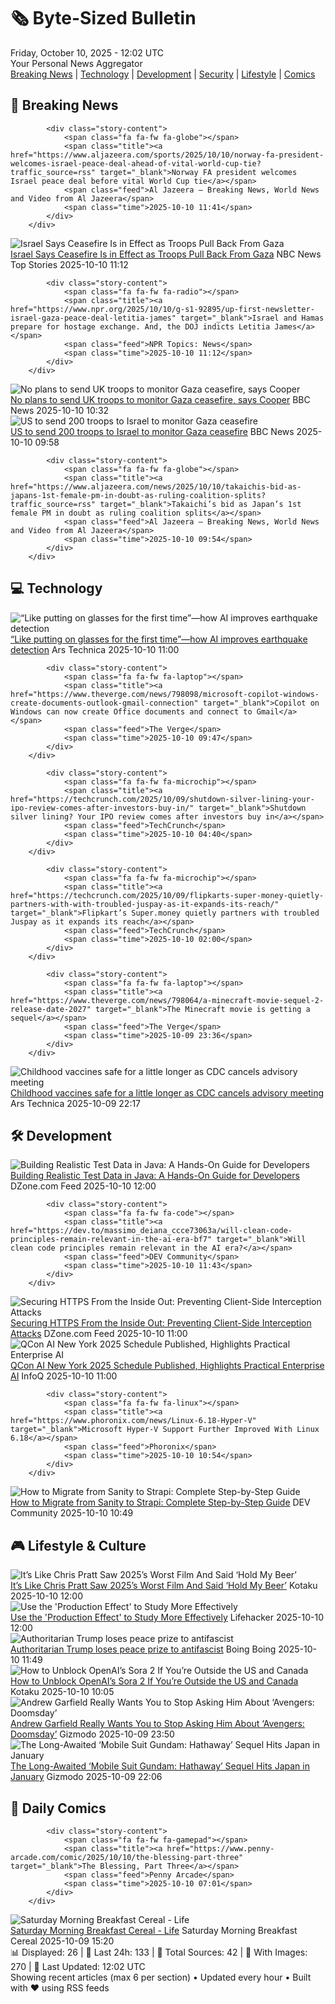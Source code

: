 <!-- Processing 54 RSS feeds at 2025-10-10 12:02:27 UTC -->
<!-- Processing: Saturday Morning Breakfast Cereal -->
<!-- Processing: Poorly Drawn Lines -->
<!-- Processing: Dilbert -->
<!-- Processing: Questionable Content -->
<!-- Processing: Girl Genius -->
<!-- Processing: CNN Top Stories -->
<!-- Processing: CNN Breaking News -->
<!-- Processing: BBC World News -->
<!-- Processing: Al Jazeera Breaking News -->
<!-- Processing: NPR News -->
<!-- Processing: Reuters World News -->
<!-- Processing: NBC News Breaking -->
<!-- Processing: Sky News World -->
<!-- Processing: The Verge -->
<!-- Processing: Ars Technica -->
<!-- Processing: Slashdot -->
<!-- Processing: Lobsters Python -->
<!-- Processing: Hacker News -->
<!-- Processing: Dev.to -->
<!-- Processing: StackOverflow Blog -->
<!-- Processing: It's FOSS -->
<!-- Processing: Linux.com -->
<!-- Processing: Red Hat Blog -->
<!-- Processing: Ubuntu Blog -->
<!-- Processing: GitLab Blog -->
<!-- Processing: InfoQ -->
<!-- Processing: DZone -->
<!-- Processing: Lifehacker -->
<!-- Processing: Kotaku -->
<!-- Processing: Boing Boing -->
<!-- Generated 12 new posts out of 30 feeds processed -->
<div class="newspaper-header">
    <h1 class="newspaper-title">🗞️ Byte-Sized Bulletin</h1>
    <div class="newspaper-date">Friday, October 10, 2025 - 12:02 UTC</div>
    <div class="newspaper-subtitle">Your Personal News Aggregator</div>
</div>

<div class="newspaper-nav">
    <a href="#breaking">Breaking News</a> |
    <a href="#tech">Technology</a> |
    <a href="#dev">Development</a> |
    <a href="#security">Security</a> |
    <a href="#lifestyle">Lifestyle</a> |
    <a href="#webcomics">Comics</a>
</div>

<div class="news-section breaking-news" id="breaking">
<h2 class="section-header">🚨 Breaking News</h2>
<div class="stories-container">
<div class="story">
            
            <div class="story-content">
                <span class="fa fa-fw fa-globe"></span>
                <span class="title"><a href="https://www.aljazeera.com/sports/2025/10/10/norway-fa-president-welcomes-israel-peace-deal-ahead-of-vital-world-cup-tie?traffic_source=rss" target="_blank">Norway FA president welcomes Israel peace deal before vital World Cup tie</a></span>
                <span class="feed">Al Jazeera – Breaking News, World News and Video from Al Jazeera</span>
                <span class="time">2025-10-10 11:41</span>
            </div>
        </div>
<div class="story">
            <img src="https://media-cldnry.s-nbcnews.com/image/upload/t_fit_1500w/mpx/2704722219/2025_10/1760095635356_tdy_news_7a_engel_israel_hamas_peace_251010_1920x1080-ex3wf8.jpg" alt="Israel Says Ceasefire Is in Effect as Troops Pull Back From Gaza" class="story-image" loading="lazy" onerror="this.style.display='none'">
            <div class="story-content">
                <span class="fa fa-fw fa-broadcast-tower"></span>
                <span class="title"><a href="https://www.today.com/video/israeli-military-says-ceasefire-in-effect-as-troops-begin-withdrawal-249627205930" target="_blank">Israel Says Ceasefire Is in Effect as Troops Pull Back From Gaza</a></span>
                <span class="feed">NBC News Top Stories</span>
                <span class="time">2025-10-10 11:12</span>
            </div>
        </div>
<div class="story">
            
            <div class="story-content">
                <span class="fa fa-fw fa-radio"></span>
                <span class="title"><a href="https://www.npr.org/2025/10/10/g-s1-92895/up-first-newsletter-israel-gaza-peace-deal-letitia-james" target="_blank">Israel and Hamas prepare for hostage exchange. And, the DOJ indicts Letitia James</a></span>
                <span class="feed">NPR Topics: News</span>
                <span class="time">2025-10-10 11:12</span>
            </div>
        </div>
<div class="story">
            <img src="https://ichef.bbci.co.uk/ace/standard/240/cpsprodpb/7b9a/live/275b3230-a5bf-11f0-b741-177e3e2c2fc7.jpg" alt="No plans to send UK troops to monitor Gaza ceasefire, says Cooper" class="story-image" loading="lazy" onerror="this.style.display='none'">
            <div class="story-content">
                <span class="fa fa-fw fa-flag"></span>
                <span class="title"><a href="https://www.bbc.com/news/articles/cx2pek0lz6mo?at_medium=RSS&at_campaign=rss" target="_blank">No plans to send UK troops to monitor Gaza ceasefire, says Cooper</a></span>
                <span class="feed">BBC News</span>
                <span class="time">2025-10-10 10:32</span>
            </div>
        </div>
<div class="story">
            <img src="https://ichef.bbci.co.uk/ace/standard/240/cpsprodpb/b586/live/1609fe70-a5b6-11f0-92db-77261a15b9d2.jpg" alt="US to send 200 troops to Israel to monitor Gaza ceasefire" class="story-image" loading="lazy" onerror="this.style.display='none'">
            <div class="story-content">
                <span class="fa fa-fw fa-earth-americas"></span>
                <span class="title"><a href="https://www.bbc.com/news/articles/cpvl97r4e8jo?at_medium=RSS&at_campaign=rss" target="_blank">US to send 200 troops to Israel to monitor Gaza ceasefire</a></span>
                <span class="feed">BBC News</span>
                <span class="time">2025-10-10 09:58</span>
            </div>
        </div>
<div class="story">
            
            <div class="story-content">
                <span class="fa fa-fw fa-globe"></span>
                <span class="title"><a href="https://www.aljazeera.com/news/2025/10/10/takaichis-bid-as-japans-1st-female-pm-in-doubt-as-ruling-coalition-splits?traffic_source=rss" target="_blank">Takaichi’s bid as Japan’s 1st female PM in doubt as ruling coalition splits</a></span>
                <span class="feed">Al Jazeera – Breaking News, World News and Video from Al Jazeera</span>
                <span class="time">2025-10-10 09:54</span>
            </div>
        </div>
</div>
</div>
<div class="news-section tech-news" id="tech">
<h2 class="section-header">💻 Technology</h2>
<div class="stories-container">
<div class="story">
            <img src="https://cdn.arstechnica.net/wp-content/uploads/2025/10/earthquake-detection-500x500.jpg" alt="“Like putting on glasses for the first time”—how AI improves earthquake detection" class="story-image" loading="lazy" onerror="this.style.display='none'">
            <div class="story-content">
                <span class="fa fa-fw fa-cog"></span>
                <span class="title"><a href="https://arstechnica.com/science/2025/10/like-putting-on-glasses-for-the-first-time-how-ai-improves-earthquake-detection/" target="_blank">“Like putting on glasses for the first time”—how AI improves earthquake detection</a></span>
                <span class="feed">Ars Technica</span>
                <span class="time">2025-10-10 11:00</span>
            </div>
        </div>
<div class="story">
            
            <div class="story-content">
                <span class="fa fa-fw fa-laptop"></span>
                <span class="title"><a href="https://www.theverge.com/news/798098/microsoft-copilot-windows-create-documents-outlook-gmail-connection" target="_blank">Copilot on Windows can now create Office documents and connect to Gmail</a></span>
                <span class="feed">The Verge</span>
                <span class="time">2025-10-10 09:47</span>
            </div>
        </div>
<div class="story">
            
            <div class="story-content">
                <span class="fa fa-fw fa-microchip"></span>
                <span class="title"><a href="https://techcrunch.com/2025/10/09/shutdown-silver-lining-your-ipo-review-comes-after-investors-buy-in/" target="_blank">Shutdown silver lining? Your IPO review comes after investors buy in</a></span>
                <span class="feed">TechCrunch</span>
                <span class="time">2025-10-10 04:40</span>
            </div>
        </div>
<div class="story">
            
            <div class="story-content">
                <span class="fa fa-fw fa-microchip"></span>
                <span class="title"><a href="https://techcrunch.com/2025/10/09/flipkarts-super-money-quietly-partners-with-with-troubled-juspay-as-it-expands-its-reach/" target="_blank">Flipkart’s Super.money quietly partners with troubled Juspay as it expands its reach</a></span>
                <span class="feed">TechCrunch</span>
                <span class="time">2025-10-10 02:00</span>
            </div>
        </div>
<div class="story">
            
            <div class="story-content">
                <span class="fa fa-fw fa-laptop"></span>
                <span class="title"><a href="https://www.theverge.com/news/798064/a-minecraft-movie-sequel-2-release-date-2027" target="_blank">The Minecraft movie is getting a sequel</a></span>
                <span class="feed">The Verge</span>
                <span class="time">2025-10-09 23:36</span>
            </div>
        </div>
<div class="story">
            <img src="https://cdn.arstechnica.net/wp-content/uploads/2025/05/GettyImages-2216099156-500x500.jpg" alt="Childhood vaccines safe for a little longer as CDC cancels advisory meeting" class="story-image" loading="lazy" onerror="this.style.display='none'">
            <div class="story-content">
                <span class="fa fa-fw fa-cog"></span>
                <span class="title"><a href="https://arstechnica.com/health/2025/10/childhood-vaccines-safe-for-a-little-longer-as-cdc-cancels-advisory-meeting/" target="_blank">Childhood vaccines safe for a little longer as CDC cancels advisory meeting</a></span>
                <span class="feed">Ars Technica</span>
                <span class="time">2025-10-09 22:17</span>
            </div>
        </div>
</div>
</div>
<div class="news-section dev-news" id="dev">
<h2 class="section-header">🛠️ Development</h2>
<div class="stories-container">
<div class="story">
            <img src="https://dz2cdn1.dzone.com/thumbnail?fid=18687876&w=600" alt="Building Realistic Test Data in Java: A Hands-On Guide for Developers" class="story-image" loading="lazy" onerror="this.style.display='none'">
            <div class="story-content">
                <span class="fa fa-fw fa-newspaper"></span>
                <span class="title"><a href="https://dzone.com/articles/building-realistic-test-data-in-java-with-datafake" target="_blank">Building Realistic Test Data in Java: A Hands-On Guide for Developers</a></span>
                <span class="feed">DZone.com Feed</span>
                <span class="time">2025-10-10 12:00</span>
            </div>
        </div>
<div class="story">
            
            <div class="story-content">
                <span class="fa fa-fw fa-code"></span>
                <span class="title"><a href="https://dev.to/massimo_deiana_ccce73063a/will-clean-code-principles-remain-relevant-in-the-ai-era-bf7" target="_blank">Will clean code principles remain relevant in the AI era?</a></span>
                <span class="feed">DEV Community</span>
                <span class="time">2025-10-10 11:43</span>
            </div>
        </div>
<div class="story">
            <img src="https://dz2cdn1.dzone.com/thumbnail?fid=18687866&w=600" alt="Securing HTTPS From the Inside Out: Preventing Client-Side Interception Attacks" class="story-image" loading="lazy" onerror="this.style.display='none'">
            <div class="story-content">
                <span class="fa fa-fw fa-newspaper"></span>
                <span class="title"><a href="https://dzone.com/articles/securing-https-client-side-interception" target="_blank">Securing HTTPS From the Inside Out: Preventing Client-Side Interception Attacks</a></span>
                <span class="feed">DZone.com Feed</span>
                <span class="time">2025-10-10 11:00</span>
            </div>
        </div>
<div class="story">
            <img src="https://res.infoq.com/news/2025/10/qcon-ai-2025-schedule/en/headerimage/qcon-ai-2025-schedule-1759931203753.jpg" alt="QCon AI New York 2025 Schedule Published, Highlights Practical Enterprise AI" class="story-image" loading="lazy" onerror="this.style.display='none'">
            <div class="story-content">
                <span class="fa fa-fw fa-info-circle"></span>
                <span class="title"><a href="https://www.infoq.com/news/2025/10/qcon-ai-2025-schedule/?utm_campaign=infoq_content&utm_source=infoq&utm_medium=feed&utm_term=global" target="_blank">QCon AI New York 2025 Schedule Published, Highlights Practical Enterprise AI</a></span>
                <span class="feed">InfoQ</span>
                <span class="time">2025-10-10 11:00</span>
            </div>
        </div>
<div class="story">
            
            <div class="story-content">
                <span class="fa fa-fw fa-linux"></span>
                <span class="title"><a href="https://www.phoronix.com/news/Linux-6.18-Hyper-V" target="_blank">Microsoft Hyper-V Support Further Improved With Linux 6.18</a></span>
                <span class="feed">Phoronix</span>
                <span class="time">2025-10-10 10:54</span>
            </div>
        </div>
<div class="story">
            <img src="https://media2.dev.to/dynamic/image/width=800%2Cheight=%2Cfit=scale-down%2Cgravity=auto%2Cformat=auto/https%3A%2F%2Fdev-to-uploads.s3.amazonaws.com%2Fuploads%2Farticles%2Fyrkjyxgb1gbvxoomnvq2.png" alt="How to Migrate from Sanity to Strapi: Complete Step-by-Step Guide" class="story-image" loading="lazy" onerror="this.style.display='none'">
            <div class="story-content">
                <span class="fa fa-fw fa-code"></span>
                <span class="title"><a href="https://dev.to/strapi/how-to-migrate-from-sanity-to-strapi-complete-step-by-step-guide-16nm" target="_blank">How to Migrate from Sanity to Strapi: Complete Step-by-Step Guide</a></span>
                <span class="feed">DEV Community</span>
                <span class="time">2025-10-10 10:49</span>
            </div>
        </div>
</div>
</div>
<div class="news-section lifestyle-news" id="lifestyle">
<h2 class="section-header">🎮 Lifestyle & Culture</h2>
<div class="stories-container">
<div class="story">
            <img src="https://kotaku.com/app/uploads/2025/10/pratt.jpg" alt="It’s Like Chris Pratt Saw 2025’s Worst Film And Said ‘Hold My Beer’" class="story-image" loading="lazy" onerror="this.style.display='none'">
            <div class="story-content">
                <span class="fa fa-fw fa-gamepad"></span>
                <span class="title"><a href="https://kotaku.com/chris-pratt-mercy-war-of-the-worlds-trailer-2000633959" target="_blank">It’s Like Chris Pratt Saw 2025’s Worst Film And Said ‘Hold My Beer’</a></span>
                <span class="feed">Kotaku</span>
                <span class="time">2025-10-10 12:00</span>
            </div>
        </div>
<div class="story">
            <img src="https://lifehacker.com/imagery/articles/01HF2HHEFZ0JEENMQ9P24RNYSX/hero-image.jpg" alt="Use the &#x27;Production Effect&#x27; to Study More Effectively" class="story-image" loading="lazy" onerror="this.style.display='none'">
            <div class="story-content">
                <span class="fa fa-fw fa-life-ring"></span>
                <span class="title"><a href="https://lifehacker.com/use-the-production-effect-to-study-more-effectively-1850915123?utm_medium=RSS" target="_blank">Use the &#x27;Production Effect&#x27; to Study More Effectively</a></span>
                <span class="feed">Lifehacker</span>
                <span class="time">2025-10-10 12:00</span>
            </div>
        </div>
<div class="story">
            <img src="https://i0.wp.com/boingboing.net/wp-content/uploads/2025/09/trump.jpg?fit=1200%2C800&amp;quality=60&amp;ssl=1" alt="Authoritarian Trump loses peace prize to antifascist" class="story-image" loading="lazy" onerror="this.style.display='none'">
            <div class="story-content">
                <span class="fa fa-fw fa-arrow-right"></span>
                <span class="title"><a href="https://boingboing.net/2025/10/10/authoritarian-trump-loses-peace-prize-to-antifascist-venezuelan-maria-corina-machado.html" target="_blank">Authoritarian Trump loses peace prize to antifascist</a></span>
                <span class="feed">Boing Boing</span>
                <span class="time">2025-10-10 11:49</span>
            </div>
        </div>
<div class="story">
            <img src="https://kotaku.com/app/uploads/2025/10/sora-2-app-1280x853.jpg" alt="How to Unblock OpenAI’s Sora 2 If You’re Outside the US and Canada" class="story-image" loading="lazy" onerror="this.style.display='none'">
            <div class="story-content">
                <span class="fa fa-fw fa-gamepad"></span>
                <span class="title"><a href="https://kotaku.com/how-to-unblock-openais-sora-2-if-youre-outside-the-us-and-canada-2000633962" target="_blank">How to Unblock OpenAI’s Sora 2 If You’re Outside the US and Canada</a></span>
                <span class="feed">Kotaku</span>
                <span class="time">2025-10-10 10:05</span>
            </div>
        </div>
<div class="story">
            <img src="https://gizmodo.com/app/uploads/2025/10/Spider-Man-Andrew-Garfield-2-1280x853.jpg" alt="Andrew Garfield Really Wants You to Stop Asking Him About ‘Avengers: Doomsday’" class="story-image" loading="lazy" onerror="this.style.display='none'">
            <div class="story-content">
                <span class="fa fa-fw fa-computer"></span>
                <span class="title"><a href="https://gizmodo.com/andrew-garfield-really-wants-you-to-stop-asking-him-about-avengers-doomsday-2000670767" target="_blank">Andrew Garfield Really Wants You to Stop Asking Him About ‘Avengers: Doomsday’</a></span>
                <span class="feed">Gizmodo</span>
                <span class="time">2025-10-09 23:50</span>
            </div>
        </div>
<div class="story">
            <img src="https://gizmodo.com/app/uploads/2025/10/nycc-2025-mobile-suit-gundam-hathaway-circe-trailer-1280x853.jpg" alt="The Long-Awaited ‘Mobile Suit Gundam: Hathaway’ Sequel Hits Japan in January" class="story-image" loading="lazy" onerror="this.style.display='none'">
            <div class="story-content">
                <span class="fa fa-fw fa-computer"></span>
                <span class="title"><a href="https://gizmodo.com/gundam-hathaway-2-trailer-sorcery-of-nymph-circe-nycc-2025-2000670699" target="_blank">The Long-Awaited ‘Mobile Suit Gundam: Hathaway’ Sequel Hits Japan in January</a></span>
                <span class="feed">Gizmodo</span>
                <span class="time">2025-10-09 22:06</span>
            </div>
        </div>
</div>
</div>
<div class="news-section webcomics-section" id="webcomics">
<h2 class="section-header">🎨 Daily Comics</h2>
<div class="stories-container">
<div class="story">
            
            <div class="story-content">
                <span class="fa fa-fw fa-gamepad"></span>
                <span class="title"><a href="https://www.penny-arcade.com/comic/2025/10/10/the-blessing-part-three" target="_blank">The Blessing, Part Three</a></span>
                <span class="feed">Penny Arcade</span>
                <span class="time">2025-10-10 07:01</span>
            </div>
        </div>
<div class="story">
            <img src="https://www.smbc-comics.com/comics/1759809286-20251009.png" alt="Saturday Morning Breakfast Cereal - Life" class="story-image" loading="lazy" onerror="this.style.display='none'">
            <div class="story-content">
                <span class="fa fa-fw fa-smile"></span>
                <span class="title"><a href="https://www.smbc-comics.com/comic/life-7" target="_blank">Saturday Morning Breakfast Cereal - Life</a></span>
                <span class="feed">Saturday Morning Breakfast Cereal</span>
                <span class="time">2025-10-09 15:20</span>
            </div>
        </div>
</div>
</div>

<div class="newspaper-footer">
    <div class="stats">
        📊 Displayed: 26 | 📅 Last 24h: 133 | 📡 Total Sources: 42 | 📸 With Images: 270 |
        🔄 Last Updated: 12:02 UTC
    </div>
    <div class="footer-note">
        Showing recent articles (max 6 per section) • Updated every hour • Built with ❤️ using RSS feeds
    </div>
</div>
